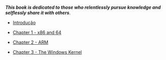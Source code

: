 *__This book is dedicated to those who relentlessly pursue knowledge and selflessly
share it with others__*.



- [Introdução](intro.md)

- [Chapter 1 - x86 and 64](chapter-1/x86-and-64.md)

- [Chapter 2 - ARM](#)

- [Chapter 3 - The Windows Kernel ](chapter-3/the-windows-kernel.md)